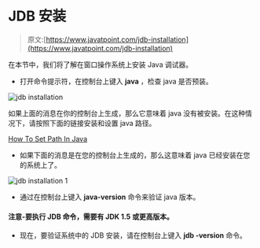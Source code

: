 # JDB 安装

> 原文:[https://www.javatpoint.com/jdb-installation](https://www.javatpoint.com/jdb-installation)

在本节中，我们将了解在窗口操作系统上安装 Java 调试器。

*   打开命令提示符，在控制台上键入 **java** ，检查 java 是否预装。

![jdb installation](../Images/de65f706f07760ae609a5643fa33c1d3.png)

如果上面的消息在你的控制台上生成，那么它意味着 java 没有被安装。在这种情况下，请按照下面的链接安装和设置 java 路径。

[How To Set Path In Java](https://www.javatpoint.com/how-to-set-path-in-java)

*   如果下面的消息是在您的控制台上生成的，那么这意味着 java 已经安装在您的系统上了。

![jdb installation 1](../Images/25c64d29055fe402937c6f5490cb0950.png)

*   通过在控制台上键入 **java-version** 命令来验证 java 版本。

#### 注意-要执行 JDB 命令，需要有 JDK 1.5 或更高版本。

*   现在，要验证系统中的 JDB 安装，请在控制台上键入 **jdb -version** 命令。